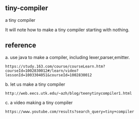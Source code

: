## tiny-compiler
a tiny compiler

It will note how to make a tiny compiler starting with nothing.







## reference
a. use java to make a compiler, including lexer,parser,emitter.

    https://study.163.com/course/courseLearn.htm?courseId=1002830012#/learn/video?lessonId=1003304051&courseId=1002830012
b. let us make a tiny compiler

    http://web.eecs.utk.edu/~azh/blog/teenytinycompiler1.html

c. a video making a tiny compiler

    https://www.youtube.com/results?search_query=tiny+compiler
 
   
